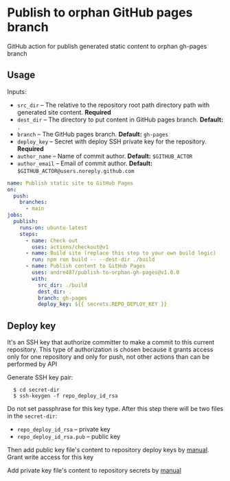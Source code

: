 # Publish to orphan GitHub pages branch

GitHub action for publish generated static content to orphan gh-pages branch

## Usage

Inputs:

  * `src_dir` – The relative to the repository root path directory path with generated site content. **Required**
  * `dest_dir` – The directory to put content in GitHub pages branch. **Default:** `.`
  * `branch` – The GitHub pages branch. **Default:** `gh-pages`
  * `deploy_key` – Secret with deploy SSH private key for the repository. **Required**
  * `author_name` – Name of commit author. **Default:** `$GITHUB_ACTOR`
  * `author_email` – Email of commit author. **Default:** `$GITHUB_ACTOR@users.noreply.github.com`

```yaml
name: Publish static site to GitHub Pages
on:
  push:
    branches:
      - main
jobs:
  publish:
    runs-on: ubuntu-latest
    steps:
      - name: Check out
        uses: actions/checkout@v1
      - name: Build site (replace this step to your own build logic)
        run: npm run build -- --dest-dir ./build
      - name: Publish content to GitHub Pages
        uses: andre487/publish-to-orphan-gh-pages@v1.0.0
        with:
          src_dir: ./build
          dest_dir: .
          branch: gh-pages
          deploy_key: ${{ secrets.REPO_DEPLOY_KEY }}
```

## Deploy key

It's an SSH key that authorize committer to make a commit to this current repository. This type of authorization is
chosen because it grants access only for one repository and only for push, not other actions than can be performed by
API

Generate SSH key pair:

```shell
  $ cd secret-dir
  $ ssh-keygen -f repo_deploy_id_rsa
```

Do not set passphrase for this key type. After this step there will be two files in the `secret-dir`:

  * `repo_deploy_id_rsa` – private key
  * `repo_deploy_id_rsa.pub` – public key

Then add public key file's content to repository deploy keys
by [manual](https://docs.github.com/en/developers/overview/managing-deploy-keys#deploy-keys). Grant write access for
this key

Add private key file's content to repository secrets
by [manual](https://docs.github.com/en/actions/reference/encrypted-secrets)
